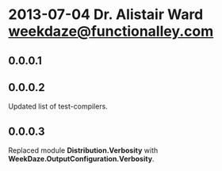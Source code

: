# 2013-07-04 Dr. Alistair Ward <weekdaze@functionalley.com>

## 0.0.0.1

## 0.0.0.2
Updated list of test-compilers.

## 0.0.0.3
Replaced module **Distribution.Verbosity** with **WeekDaze.OutputConfiguration.Verbosity**.
